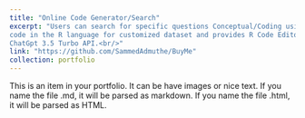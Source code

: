 ```yaml
---
title: "Online Code Generator/Search"
excerpt: "Users can search for specific questions Conceptual/Coding using OpenAI APIs. The interface lets users retrieve source
code in the R language for customized dataset and provides R Code Editor to run the retrieved code. Experimented with
ChatGpt 3.5 Turbo API.<br/>"
link: "https://github.com/SammedAdmuthe/BuyMe"
collection: portfolio
---
```


This is an item in your portfolio. It can be have images or nice text. If you name the file .md, it will be parsed as markdown. If you name the file .html, it will be parsed as HTML. 
